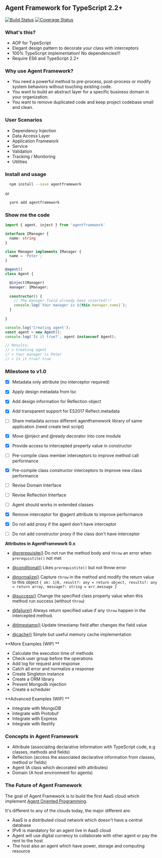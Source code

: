 Agent Framework for TypeScript 2.2+
-----------------------------------

[![Build Status](https://travis-ci.org/agentframework/agentframework.svg?branch=master)](https://travis-ci.org/agentframework/agentframework)
[![Coverage Status](https://coveralls.io/repos/github/agentframework/agentframework/badge.svg?branch=master)](https://coveralls.io/github/agentframework/agentframework?branch=master)

### What's this?
- AOP for TypeScript
- Elegant design pattern to decorate your class with interceptors 
- 100% TypeScript implementation! No dependencies!!!
- Require ES6 and TypeScript 2.2+

### Why use Agent Framework?

- You need a powerful method to pre-process, post-process or modify system behaviors without touching existing code.
- You want to build an abstract layer for a specific business domain in your organization.
- You want to remove duplicated code and keep project codebase small and clean.


### User Scenarios

- Dependency Injection
- Data Access Layer
- Application Framework
- Service
- Validation
- Tracking / Monitoring
- Utilities


### Install and usage

```bash
  npm install --save agentframework
```
or
```bash
  yarn add agentframework
```

### Show me the code

```typescript
import { agent, inject } from 'agentframework'

interface IManager {
  name: string
}

class Manager implements IManager {
  name = 'Peter';
}

@agent()
class Agent {

  @inject(Manager)
  manager: IManager;
  
  constructor() {
    // The manager field already been injected!!!
    console.log(`Your manager is ${this.manager.name}`);
  }
  
}

console.log('Creating agent');
const agent = new Agent();
console.log('Is it true?', agent instanceof Agent);

// Results:
// > Creating agent
// > Your manager is Peter
// > Is it true? true

```

### Milestone to v1.0

- [x] Metadata only attribute (no interceptor required)
- [x] Apply design metadata from tsc
- [x] Add design information for Reflection object
- [x] Add transparent support for ES2017 Reflect.metadata
- [ ] Share metadata across different agentframework library of same application (need create test script)
- [x] Move @inject and @ready decorator into core module
- [x] Provide access to intercepted property value in constructor
- [ ] Pre-compile class member interceptors to improve method call performance
- [x] Pre-compile class constructor interceptors to improve new class performance
- [ ] Revise Domain Interface
- [ ] Revise Reflection Interface
- [ ] Agent should works in extended classes
- [x] Remove interceptor for @agent attribute to improve performance
- [x] Do not add proxy if the agent don't have interceptor
- [ ] Do not add constructor proxy if the class don't have interceptor


**Attributes in AgentFramework 0.x**

- [@prerequisite()](https://github.com/agentframework/agentframework/blob/master/src/lib/extra/prerequisite.ts) Do not run the method body and `throw` an error when `prerequistite()` not met

- [@conditional()](https://github.com/agentframework/agentframework/blob/master/src/lib/extra/conditional.ts) Likes `prerequistite()` but not throw error

- [@normalize()](https://github.com/agentframework/agentframework/blob/master/src/lib/extra/normalize.ts) Capture `throw` in the method and modify the return value to this object `{ ok: 1|0, result?: any = return object, results?: any = return array, message?: string = err.message }` 

- [@success()](https://github.com/agentframework/agentframework/blob/master/src/lib/extra/success.ts) Change the specified class property value when this method run success (without `throw`)

- [@failure()](https://github.com/agentframework/agentframework/blob/master/src/lib/extra/failure.ts)  Always return specified value if any `throw` happen in the intercepted method.

- [@timestamp()](https://github.com/agentframework/agentframework/blob/master/src/lib/extra/timestamp.ts)  Update timestamp field after changes the field value

- [@cache()](https://github.com/agentframework/agentframework/blob/master/src/lib/extra/cache.ts)  Simple but useful memory cache implementation

**More Examples (WIP) **
- Calculate the execution time of methods
- Check user group before the operations
- Add log for request and response
- Catch all error and normalize a response
- Create Singleton instance
- Create a ORM library
- Prevent Mongodb injection
- Create a scheduler

**Advanced Examples (WIP) **
- Integrate with MongoDB
- Integrate with Protobuf
- Integrate with Express
- Integrate with Restify

### Concepts in Agent Framework

- Attribute (associating declarative information with TypeScript code, e.g classes, methods and fields)
- Reflection (access the associated declarative information from classes, method or fields)
- Agent (A class which decorated with attributes)
- Domain (A host environment for agents)

### The Future of Agent Framework

The goal of Agent Framework is to build the first AaaS cloud which implement [Agent Oriented Programming](https://en.wikipedia.org/wiki/Agent-oriented_programming).

It's different to any of the clouds today, the major different are:

- AaaS is a distributed cloud network which doesn't have a central database
- IPv6 is mandatory for an agent live in AaaS cloud
- Agent will use digital currency to collaborate with other agent or pay the rent to the host
- The host also an agent which have power, storage and computing resource
